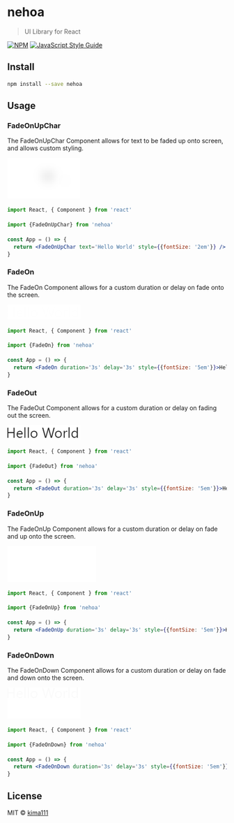 # nehoa

> UI Library for React

[![NPM](https://img.shields.io/npm/v/nehoa.svg)](https://www.npmjs.com/package/nehoa) [![JavaScript Style Guide](https://img.shields.io/badge/code_style-standard-brightgreen.svg)](https://standardjs.com)

## Install

```bash
npm install --save nehoa
```

## Usage

### FadeOnUpChar

The FadeOnUpChar Component allows for text to be faded up onto screen, and allows custom styling. 

![image info](./images/FadeOnUpChar.gif)

```jsx
import React, { Component } from 'react'

import {FadeOnUpChar} from 'nehoa'

const App = () => {
  return <FadeOnUpChar text='Hello World' style={{fontSize: '2em'}} />
}
```

### FadeOn 

The FadeOn Component allows for a custom duration or delay on fade onto the screen. 

![image info](./images/FadeOn.gif)

```jsx
import React, { Component } from 'react'

import {FadeOn} from 'nehoa'

const App = () => {
  return <FadeOn duration='3s' delay='3s' style={{fontSize: '5em'}}>Hello World</FadeOn>
}
```

### FadeOut 

The FadeOut Component allows for a custom duration or delay on fading out the screen. 

![image info](./images/FadeOut.gif)

```jsx
import React, { Component } from 'react'

import {FadeOut} from 'nehoa'

const App = () => {
  return <FadeOut duration='3s' delay='3s' style={{fontSize: '5em'}}>Hello World</FadeOut>
}
```

### FadeOnUp 

The FadeOnUp Component allows for a custom duration or delay on fade and up onto the screen. 

![image info](./images/FadeOnUp.gif)

```jsx
import React, { Component } from 'react'

import {FadeOnUp} from 'nehoa'

const App = () => {
  return <FadeOnUp duration='3s' delay='3s' style={{fontSize: '5em'}}>Hello World</FadeOnUp>
}
```

### FadeOnDown

The FadeOnDown Component allows for a custom duration or delay on fade and down onto the screen. 

![image info](./images/FadeOnDown.gif)

```jsx
import React, { Component } from 'react'

import {FadeOnDown} from 'nehoa'

const App = () => {
  return <FadeOnDown duration='3s' delay='3s' style={{fontSize: '5em'}}>Hello World</FadeOnDown>
}
```

## License

MIT © [kima111](https://github.com/kima111)
